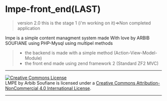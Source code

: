 # lmpe-front_end(LAST)

>version 2.0
>this is the stage 1 (i'm working on it)=>Non completed application



lmpe is a simple content managment system
made With love by ARBIB SOUFIANE using PHP-Mysql using multipel methods

> - the backend is made with a simple method (Action-View-Model-Module)
> - the front end made using zend framework 2 (Standard ZF2 MVC) 
<hr/>
<a rel="license" href="http://creativecommons.org/licenses/by-nc/4.0/"><img alt="Creative Commons License" style="border-width:0" src="https://i.creativecommons.org/l/by-nc/4.0/88x31.png" /></a><br /><span xmlns:dct="http://purl.org/dc/terms/" property="dct:title">LMPE</span> by <span xmlns:cc="http://creativecommons.org/ns#" property="cc:attributionName">Arbib Soufiane</span> is licensed under a <a rel="license" href="http://creativecommons.org/licenses/by-nc/4.0/">Creative Commons Attribution-NonCommercial 4.0 International License</a>.
<hr/>
